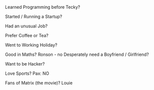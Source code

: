Learned Programming before Tecky?

Started / Running a Startup?

Had an unusual Job?

Prefer Coffee or Tea?

Went to Working Holiday?

Good in Maths?
Ronson - no 
Desperately need a Boyfriend / Girlfriend?

Want to be Hacker?

Love Sports?
Pax: NO

Fans of Matrix (the movie)?
Louie